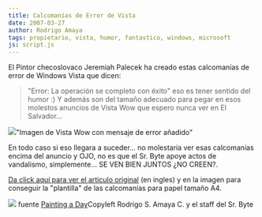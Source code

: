 ```yaml
---
title: Calcomanías de Error de Vista
date: 2007-03-27
author: Rodrigo Amaya
tags: propietario, vista, humor, fantastico, windows, microsoft
js: script.js
---
```


El Pintor checoslovaco Jeremiah Palecek ha creado estas calcomanías de
      error de Windows Vista que dicen:
> "Error: La operación se completo con
> éxito"
eso es tener
      sentido del humor :)
Y además son del tamaño adecuado para pegar en
      esos molestos anuncios de Vista Wow que espero nunca
      ver en El Salvador...

[![](http://bp3.blogger.com/_ayvorITawE4/RglNx57huUI/AAAAAAAAAOY/2Nk6fdeuAUA/s400/vistasticker.jpg)](http://bp3.blogger.com/_ayvorITawE4/RglNx57huUI/AAAAAAAAAOY/2Nk6fdeuAUA/s1600-h/vistasticker.jpg)"Imagen de Vista Wow con
      mensaje de error añadido"

En todo
      caso si eso llegara a suceder... no molestaría ver esas calcomanías encima del anuncio
y OJO, no es que el Sr. Byte apoye actos de vandalismo, simplemente...
SE VEN
      BIEN JUNTOS ¿NO CREEN?.

[Da click aquí para ver el articulo original](http://jeremiahpalecek.blogspot.com/2007/03/windows-vista-is-here-wow-im-so-excited.html) (en ingles) y en la imagen para conseguir
      la "plantilla" de las calcomanías para papel tamaño A4.

[![](http://bp3.blogger.com/_ayvorITawE4/RglQw57huVI/AAAAAAAAAOg/j7I0m-PXFRE/s400/windows_vista_multiple.jpg)](http://bp3.blogger.com/_ayvorITawE4/RglQw57huVI/AAAAAAAAAOg/j7I0m-PXFRE/s1600-h/windows_vista_multiple.jpg)
fuente
      [Painting a Day](http://jeremiahpalecek.blogspot.com/)Copyleft Rodrigo S. Amaya C. y el staff del Sr.
      Byte